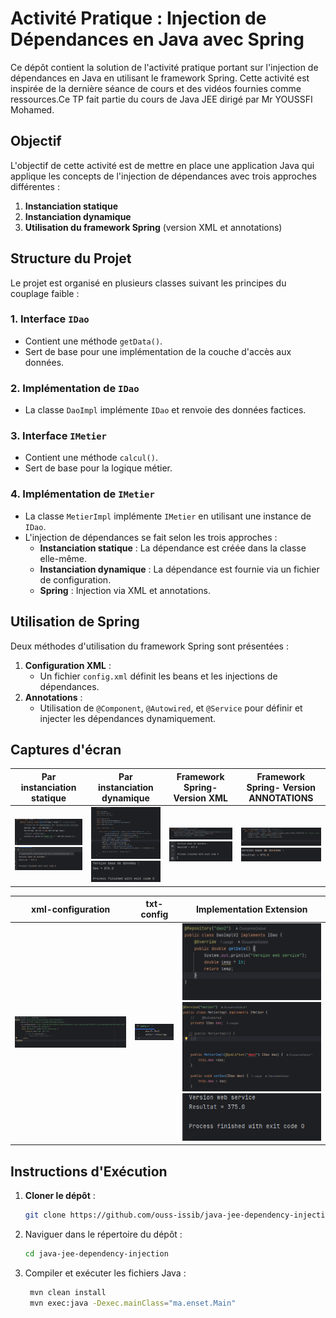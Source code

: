 # Activité Pratique : Injection de Dépendances en Java avec Spring

Ce dépôt contient la solution de l'activité pratique portant sur l'injection de dépendances en Java en utilisant le framework Spring. Cette activité est inspirée de la dernière séance de cours et des vidéos fournies comme ressources.Ce TP fait partie du cours de Java JEE dirigé par Mr YOUSSFI Mohamed.

## Objectif
L'objectif de cette activité est de mettre en place une application Java qui applique les concepts de l'injection de dépendances avec trois approches différentes :
1. **Instanciation statique**
2. **Instanciation dynamique**
3. **Utilisation du framework Spring** (version XML et annotations)

## Structure du Projet
Le projet est organisé en plusieurs classes suivant les principes du couplage faible :

### 1. Interface `IDao`
- Contient une méthode `getData()`.
- Sert de base pour une implémentation de la couche d'accès aux données.

### 2. Implémentation de `IDao`
- La classe `DaoImpl` implémente `IDao` et renvoie des données factices.

### 3. Interface `IMetier`
- Contient une méthode `calcul()`.
- Sert de base pour la logique métier.

### 4. Implémentation de `IMetier`
- La classe `MetierImpl` implémente `IMetier` en utilisant une instance de `IDao`.
- L'injection de dépendances se fait selon les trois approches :
  - **Instanciation statique** : La dépendance est créée dans la classe elle-même.
  - **Instanciation dynamique** : La dépendance est fournie via un fichier de configuration.
  - **Spring** : Injection via XML et annotations.

## Utilisation de Spring
Deux méthodes d'utilisation du framework Spring sont présentées :
1. **Configuration XML** : 
   - Un fichier `config.xml` définit les beans et les injections de dépendances.
2. **Annotations** : 
   - Utilisation de `@Component`, `@Autowired`, et `@Service` pour définir et injecter les dépendances dynamiquement.

 ## Captures d'écran

| Par instanciation statique | Par instanciation dynamique | Framework Spring- Version XML | Framework Spring- Version ANNOTATIONS |
|---|---|---|---|
| ![](./captures/static.png)![](./captures/static_res.png) | ![](./captures/dynamic.png)![](./captures/dynamic_res.png) | ![](./captures/xml.png)![](./captures/xml_res.png) | ![](./captures/annotations.png)![](./captures/annotations_res.png) |

| xml-configuration | txt-config | Implementation Extension |
|---|---|---|
| ![](./captures/xml_config.png) | ![](./captures/config-txt.png) | ![](./captures/extention.png)![](./captures/extention_impl.png)![](./captures/extention_res.png) |



## Instructions d'Exécution
1. **Cloner le dépôt** :
   ```bash
   git clone https://github.com/ouss-issib/java-jee-dependency-injection
   
2. Naviguer dans le répertoire du dépôt :
   ```bash
   cd java-jee-dependency-injection

3. Compiler et exécuter les fichiers Java :
   ```bash
    mvn clean install
    mvn exec:java -Dexec.mainClass="ma.enset.Main"
